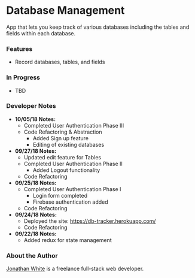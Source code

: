 # Database Management

App that lets you keep track of various databases including the tables and fields within each database.

### Features
* Record databases, tables, and fields

### In Progress
* TBD

### Developer Notes
* **10/05/18 Notes:**
  * Completed User Authentication Phase III
  * Code Refactoring & Abstraction
	* Added Sign up feature
	* Editing of existing databases
* **09/27/18 Notes:**
  * Updated edit feature for Tables
  * Completed User Authentication Phase II
    * Added Logout functionality
  * Code Refactoring 
* **09/25/18 Notes:**
  * Completed User Authentication Phase I
    * Login form completed
    * Firebase authentication added
  * Code Refactoring
* **09/24/18 Notes:**
  * Deployed the site: https://db-tracker.herokuapp.com/
  * Code Refactoring
* **09/22/18 Notes:**
  * Added redux for state management

### About the Author
[Jonathan White](http://www.jwhite.co) is a freelance full-stack web developer.
